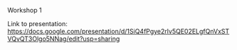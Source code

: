 Workshop 1

Link to presentation: https://docs.google.com/presentation/d/1SiQ4fPgye2rlv5QE02ELgfQnVxSTVQvQT3Olgo5NNag/edit?usp=sharing
